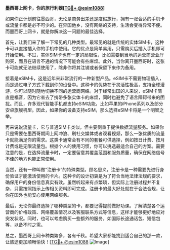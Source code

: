 **墨西哥上网卡，你的旅行利器[[TG💪+ @esim1088](https://t.me/s/esim1088)]**

如果你正计划前往墨西哥，无论是商务出差还是度假旅行，拥有一张合适的手机卡或流量卡都是必不可少的。在异国他乡，没有网络的支持，生活会变得异常不便。而墨西哥上网卡，就是你解决这一问题的最佳选择。

首先，让我们来了解一下常见的几种类型。最常见的就是传统的实体SIM卡，这种卡可以直接插入你的手机中使用。它的优点是简单易用，只需购买后插入手机即可开始使用。不过，实体SIM卡也有一定的局限性，比如需要到当地的运营商营业厅购买，而且在语言不通的情况下可能会有些麻烦。此外，当你离开墨西哥时，这张卡可能就无法继续使用了，除非你将其注销或者保留下来作为备用。

接着是eSIM卡，这是近年来非常流行的一种新型产品。eSIM卡不需要物理插入，而是通过电子方式下载到你的设备中。这种卡的优势在于灵活性极高，支持全球漫游，你可以随时随地切换不同的运营商网络。对于经常出国的人来说，eSIM卡简直是福音，因为它省去了携带多张实体卡的麻烦，同时也避免了语言障碍带来的困扰。而且，许多现代智能手机都支持eSIM功能，比如苹果的iPhone系列以及部分安卓旗舰机型。因此，如果你的设备支持eSIM，那么选择eSIM卡将是一个明智之举。

再来说说流量卡，它与普通SIM卡类似，但主要侧重于提供数据流量服务。如果你只是需要在墨西哥期间上网冲浪、刷社交媒体或者观看视频，那么一张优质的流量卡就能满足你的需求。这类卡通常会有不同的套餐可供选择，例如按日计费、按月计费或是无限流量包。根据个人的使用习惯，你可以挑选最适合自己的方案。需要注意的是，在选择流量卡时，一定要留意其覆盖范围和服务质量，确保在网络信号不佳的地方也能正常使用。

当然，还有一种叫做“注册卡”的特殊类型。顾名思义，注册卡是一种需要先进行身份验证才能激活使用的卡片。这种卡的设计初衷是为了符合当地法律法规的要求，确保用户的身份信息真实有效。虽然听起来有点繁琐，但实际上注册过程并不复杂，只需按照指示上传相关资料即可完成。注册卡的最大好处就在于合法合规，让你在国外也能安心使用网络服务。

最后，无论你最终选择了哪种类型的卡，都要记得提前做好功课。了解清楚各个运营商的价格政策、网络覆盖情况以及客服联系方式等信息，这样才能够更好地应对突发状况。同时，也可以考虑购买一些额外的服务，如国际长途通话包、短信包等，以备不时之需。

总之，墨西哥上网卡种类繁多，各有千秋。希望大家都能找到适合自己的那一款，让旅途更加顺畅愉快！[[TG💪+ @esim1088](https://t.me/s/esim1088) ![Image](https://i.postimg.cc/4NQfJmqS/Snipaste-2025-05-13-00-14-12.png)]